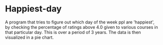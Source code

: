 # Happiest-day
A program that tries to figure out which day of the week ppl are 'happiest', by checking the percentage of ratings above 4.0 given to various courses in that particular day. This is over a period of 3 years. 
The data is then visualized in a pie chart. 
